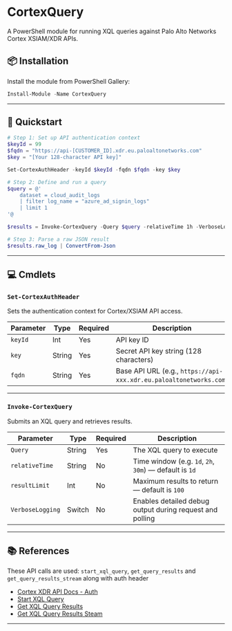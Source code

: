 # CortexQuery
A PowerShell module for running XQL queries against Palo Alto Networks Cortex XSIAM/XDR APIs.

## 📦 Installation

Install the module from PowerShell Gallery:

```powershell
Install-Module -Name CortexQuery
```

---

## 🚀 Quickstart

```powershell
# Step 1: Set up API authentication context
$keyId = 99
$fqdn = "https://api-[CUSTOMER_ID].xdr.eu.paloaltonetworks.com"
$key = "[Your 128-character API key]"

Set-CortexAuthHeader -keyId $keyId -fqdn $fqdn -key $key

# Step 2: Define and run a query
$query = @'
    dataset = cloud_audit_logs
    | filter log_name = "azure_ad_signin_logs"
    | limit 1
'@

$results = Invoke-CortexQuery -Query $query -relativeTime 1h -VerboseLogging

# Step 3: Parse a raw JSON result
$results.raw_log | ConvertFrom-Json
```

---

## 💻 Cmdlets

### `Set-CortexAuthHeader`

Sets the authentication context for Cortex/XSIAM API access.

| Parameter | Type   | Required | Description                               |
|-----------|--------|----------|-------------------------------------------|
| `keyId`   | Int    | Yes      | API key ID                                |
| `key`     | String | Yes      | Secret API key string (128 characters)    |
| `fqdn`    | String | Yes      | Base API URL (e.g., `https://api-xxx.xdr.eu.paloaltonetworks.com`) |

---

### `Invoke-CortexQuery`

Submits an XQL query and retrieves results.

| Parameter        | Type   | Required | Description                                                          |
|------------------|--------|----------|----------------------------------------------------------------------|
| `Query`          | String | Yes      | The XQL query to execute                                             |
| `relativeTime`   | String | No       | Time window (e.g. `1d`, `2h`, `30m`) — default is `1d`               |
| `resultLimit`    | Int    | No       | Maximum results to return — default is `100`                        |
| `VerboseLogging` | Switch | No       | Enables detailed debug output during request and polling            |

---

## 📚 References
These API calls are used: `start_xql_query`, `get_query_results` and `get_query_results_stream` along with auth header
- [Cortex XDR API Docs - Auth](https://docs-cortex.paloaltonetworks.com/r/Cortex-XDR-REST-API/API-Reference)
- [Start XQL Query](https://docs-cortex.paloaltonetworks.com/r/Cortex-XDR-REST-API/Start-an-XQL-Query)
- [Get XQL Query Results](https://docs-cortex.paloaltonetworks.com/r/Cortex-XDR-REST-API/Get-XQL-Query-Results)
- [Get XQL Query Results Steam]([https://docs-cortex.paloaltonetworks.com/r/Cortex-XDR-REST-API/Get-XQL-Query-Results](https://docs-cortex.paloaltonetworks.com/r/Cortex-XDR-REST-API/Get-XQL-Query-Results-Stream))

---

